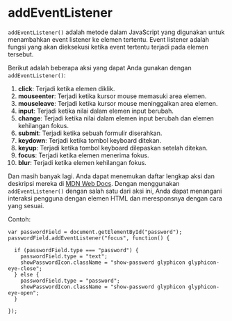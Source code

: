 # addEventListener

`addEventListener()` adalah metode dalam JavaScript yang digunakan untuk menambahkan event listener ke elemen tertentu. Event listener adalah fungsi yang akan dieksekusi ketika event tertentu terjadi pada elemen tersebut.

Berikut adalah beberapa aksi yang dapat Anda gunakan dengan `addEventListener()`:

1. **click**: Terjadi ketika elemen diklik.
2. **mouseenter**: Terjadi ketika kursor mouse memasuki area elemen.
3. **mouseleave**: Terjadi ketika kursor mouse meninggalkan area elemen.
4. **input**: Terjadi ketika nilai dalam elemen input berubah.
5. **change**: Terjadi ketika nilai dalam elemen input berubah dan elemen kehilangan fokus.
6. **submit**: Terjadi ketika sebuah formulir diserahkan.
7. **keydown**: Terjadi ketika tombol keyboard ditekan.
8. **keyup**: Terjadi ketika tombol keyboard dilepaskan setelah ditekan.
9. **focus**: Terjadi ketika elemen menerima fokus.
10. **blur**: Terjadi ketika elemen kehilangan fokus.

Dan masih banyak lagi. Anda dapat menemukan daftar lengkap aksi dan deskripsi mereka di [MDN Web Docs](https://developer.mozilla.org/en-US/docs/Web/Events). Dengan menggunakan `addEventListener()` dengan salah satu dari aksi ini, Anda dapat menangani interaksi pengguna dengan elemen HTML dan meresponsnya dengan cara yang sesuai.

Contoh:

    var passwordField = document.getElementById("password");
    passwordField.addEventListener("focus", function() {
    
      if (passwordField.type === "password") {
        passwordField.type = "text";
        showPasswordIcon.className = "show-password glyphicon glyphicon-eye-close";
      } else {
        passwordField.type = "password";
        showPasswordIcon.className = "show-password glyphicon glyphicon-eye-open";
      }

    });
